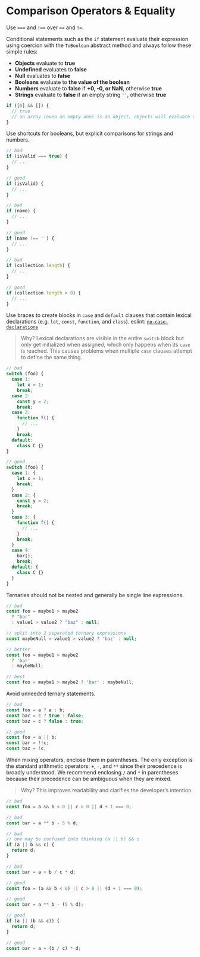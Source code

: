 # Comparison Operators & Equality



Use `===` and `!==` over `==` and `!=`. 

Conditional statements such as the `if` statement evaluate their expression using coercion with the `ToBoolean` abstract method and always follow these simple rules:

* **Objects** evaluate to **true**
* **Undefined** evaluates to **false**
* **Null** evaluates to **false**
* **Booleans** evaluate to **the value of the boolean**
* **Numbers** evaluate to **false** if **+0, -0, or NaN**, otherwise **true**
* **Strings** evaluate to **false** if an empty string `''`, otherwise **true**

```javascript
if ([0] && []) {
  // true
  // an array (even an empty one) is an object, objects will evaluate to true
}
```

Use shortcuts for booleans, but explicit comparisons for strings and numbers.

```javascript
// bad
if (isValid === true) {
  // ...
}

// good
if (isValid) {
  // ...
}

// bad
if (name) {
  // ...
}

// good
if (name !== '') {
  // ...
}

// bad
if (collection.length) {
  // ...
}

// good
if (collection.length > 0) {
  // ...
}
```

Use braces to create blocks in `case` and `default` clauses that contain lexical declarations \(e.g. `let`, `const`, `function`, and `class`\). eslint: [`no-case-declarations`](https://eslint.org/docs/rules/no-case-declarations.html)

>Why? Lexical declarations are visible in the entire `switch` block but only get initialized when assigned, which only happens when its `case` is reached. This causes problems when multiple `case` clauses attempt to define the same thing.

```javascript
// bad
switch (foo) {
  case 1:
    let x = 1;
    break;
  case 2:
    const y = 2;
    break;
  case 3:
    function f() {
      // ...
    }
    break;
  default:
    class C {}
}

// good
switch (foo) {
  case 1: {
    let x = 1;
    break;
  }
  case 2: {
    const y = 2;
    break;
  }
  case 3: {
    function f() {
      // ...
    }
    break;
  }
  case 4:
    bar();
    break;
  default: {
    class C {}
  }
}
```

Ternaries should not be nested and generally be single line expressions. 

```javascript
// bad
const foo = maybe1 > maybe2
  ? "bar"
  : value1 > value2 ? "baz" : null;

// split into 2 separated ternary expressions
const maybeNull = value1 > value2 ? 'baz' : null;

// better
const foo = maybe1 > maybe2
  ? 'bar'
  : maybeNull;

// best
const foo = maybe1 > maybe2 ? 'bar' : maybeNull;
```

Avoid unneeded ternary statements. 

```javascript
// bad
const foo = a ? a : b;
const bar = c ? true : false;
const baz = c ? false : true;

// good
const foo = a || b;
const bar = !!c;
const baz = !c;
```

When mixing operators, enclose them in parentheses. The only exception is the standard arithmetic operators: `+`, `-`, and `**` since their precedence is broadly understood. We recommend enclosing `/` and `*` in parentheses because their precedence can be ambiguous when they are mixed. 

> Why? This improves readability and clarifies the developer’s intention.

```javascript
// bad
const foo = a && b < 0 || c > 0 || d + 1 === 0;

// bad
const bar = a ** b - 5 % d;

// bad
// one may be confused into thinking (a || b) && c
if (a || b && c) {
  return d;
}

// bad
const bar = a + b / c * d;

// good
const foo = (a && b < 0) || c > 0 || (d + 1 === 0);

// good
const bar = a ** b - (5 % d);

// good
if (a || (b && c)) {
  return d;
}

// good
const bar = a + (b / c) * d;
```

